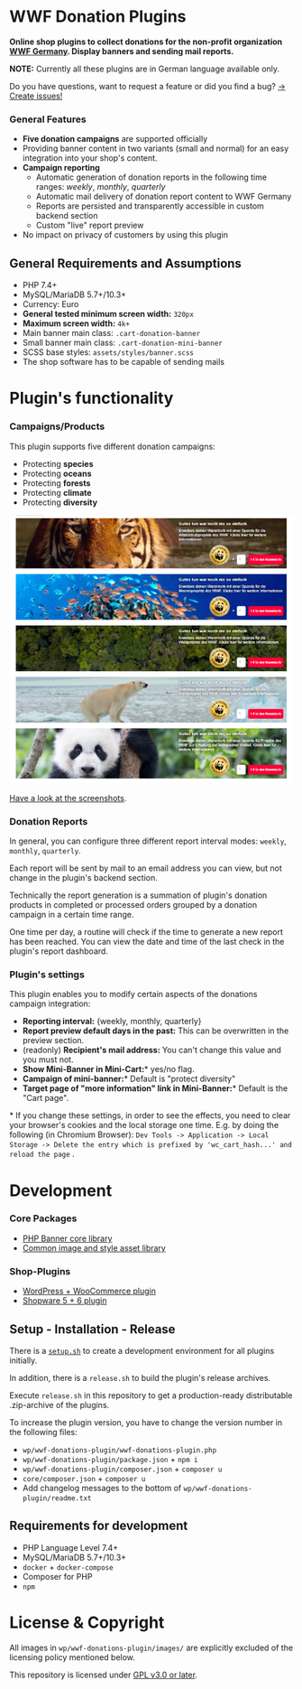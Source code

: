 # WWF Donation Plugins

**Online shop plugins to collect donations for the non-profit organization [WWF Germany](https://www.wwf.de/). Display
banners and sending mail reports.**

**NOTE:** Currently all these plugins are in German language available only.

Do you have questions, want to request a feature or did you find a
bug? [-> Create issues!](https://github.com/EXXETA/wwf-plugin-donations/issues)

### General Features

- **Five donation campaigns** are supported officially
- Providing banner content in two variants (small and normal) for an easy integration into your shop's content.
- **Campaign reporting**
    - Automatic generation of donation reports in the following time ranges: *weekly*, *monthly*, *quarterly*
    - Automatic mail delivery of donation report content to WWF Germany
    - Reports are persisted and transparently accessible in custom backend section
    - Custom "live" report preview
- No impact on privacy of customers by using this plugin

## General Requirements and Assumptions

- PHP 7.4+
- MySQL/MariaDB 5.7+/10.3+
- Currency: Euro
- **General tested minimum screen width:** `320px`
- **Maximum screen width:** `4k+`
- Main banner main class: `.cart-donation-banner`
- Small banner main class: `.cart-donation-mini-banner`
- SCSS base styles: `assets/styles/banner.scss`
- The shop software has to be capable of sending mails

# Plugin's functionality

### Campaigns/Products

This plugin supports five different donation campaigns:

- Protecting **species**
- Protecting **oceans**
- Protecting **forests**
- Protecting **climate**
- Protecting **diversity**

![](./screenshots/campaign_banners.png)

[Have a look at the screenshots](./screenshots).

### Donation Reports

In general, you can configure three different report interval modes: `weekly`, `monthly`, `quarterly`.

Each report will be sent by mail to an email address you can view, but not change in the plugin's backend section.

Technically the report generation is a summation of plugin's donation products in completed or processed orders grouped
by a donation campaign in a certain time range.

One time per day, a routine will check if the time to generate a new report has been reached. You can view the date and
time of the last check in the plugin's report dashboard.

### Plugin's settings

This plugin enables you to modify certain aspects of the donations campaign integration:

- **Reporting interval:** {weekly, monthly, quarterly}
- **Report preview default days in the past:** This can be overwritten in the preview section.
- (readonly) **Recipient's mail address:** You can't change this value and you must not.
- **Show Mini-Banner in Mini-Cart:**\* yes/no flag.
- **Campaign of mini-banner:**\* Default is "protect diversity"
- **Target page of "more information" link in Mini-Banner:**\* Default is the "Cart page".

\* If you change these settings, in order to see the effects, you need to clear your browser's cookies and the local
storage one time. E.g. by doing the following (in Chromium Browser):
`Dev Tools -> Application -> Local Storage -> Delete the entry which is prefixed by 'wc_cart_hash...' and reload the page`
.

# Development

### Core Packages

- [PHP Banner core library](./core/README.md)
- [Common image and style asset library](./assets/README.md)

### Shop-Plugins

- [WordPress + WooCommerce plugin](./wp/README.md)
- [Shopware 5 + 6 plugin](./shopware/README.md)

## Setup - Installation - Release

There is a [`setup.sh`](./setup.sh) to create a development environment for all plugins initially.

In addition, there is a `release.sh` to build the plugin's release archives.

Execute `release.sh` in this repository to get a production-ready distributable .zip-archive of the plugins.

To increase the plugin version, you have to change the version number in the following files:

- `wp/wwf-donations-plugin/wwf-donations-plugin.php`
- `wp/wwf-donations-plugin/package.json` + `npm i`
- `wp/wwf-donations-plugin/composer.json` + `composer u`
- `core/composer.json` + `composer u`
- Add changelog messages to the bottom of `wp/wwf-donations-plugin/readme.txt`

## Requirements for development

- PHP Language Level 7.4+
- MySQL/MariaDB 5.7+/10.3+
- `docker` + `docker-compose`
- Composer for PHP
- `npm`

# License & Copyright

All images in `wp/wwf-donations-plugin/images/` are explicitly excluded of the licensing policy mentioned below.

This repository is licensed under [GPL v3.0 or later](./LICENSE).